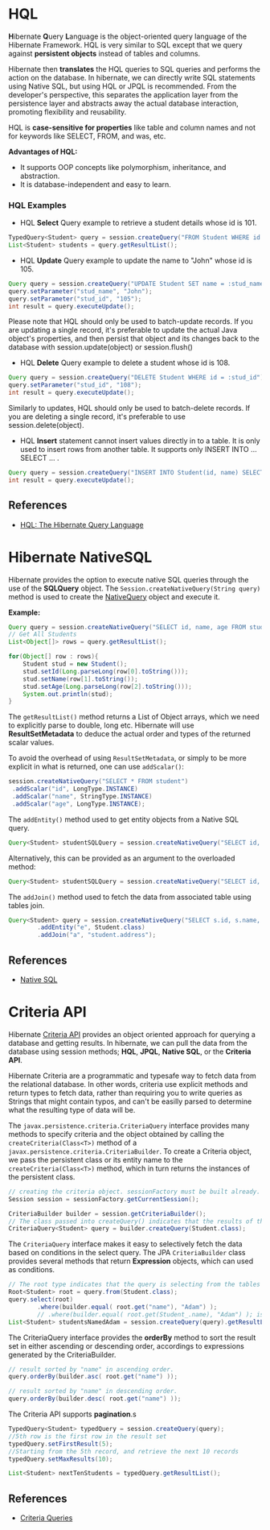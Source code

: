 # HQL

**H**ibernate **Q**uery **L**anguage is the object-oriented query language of the Hibernate Framework. HQL is very similar to SQL except that we query against **persistent objects** instead of tables and columns. 

Hibernate then **translates** the HQL queries to SQL queries and performs the action on the database. In hibernate, we can directly write SQL statements using Native SQL, but using HQL or JPQL is recommended. From the developer's perspective, this separates the application layer from the persistence layer and abstracts away the actual database interaction, promoting flexibility and reusability.

HQL is **case-sensitive for properties** like table and column names and not for keywords like SELECT, FROM, and was, etc.

**Advantages of HQL:** 
- It supports OOP concepts like polymorphism, inheritance, and abstraction.
- It is database-independent and easy to learn.

### HQL Examples

* HQL **Select** Query example to retrieve a student details whose id is 101.

```java
TypedQuery<Student> query = session.createQuery("FROM Student WHERE id = '101' ", Student.class);
List<Student> students = query.getResultList();
```

* HQL **Update** Query example to update the name to "John" whose id is 105.

```java
Query query = session.createQuery("UPDATE Student SET name = :stud_name WHERE id = :stud_id");
query.setParameter("stud_name", "John");
query.setParameter("stud_id", "105");
int result = query.executeUpdate();
```

Please note that HQL should only be used to batch-update records. If you are updating a single record, it's preferable to update the actual Java object's properties, and then persist that object and its changes back to the database with session.update(object) or session.flush()

* HQL **Delete** Query example to delete a student whose id is 108.

```java
Query query = session.createQuery("DELETE Student WHERE id = :stud_id");
query.setParameter("stud_id", "108");
int result = query.executeUpdate();
```

Similarly to updates, HQL should only be used to batch-delete records. If you are deleting a single record, it's preferable to use session.delete(object).

* HQL **Insert** statement cannot insert values directly in to a table. It is only  used to insert rows from another table. It supports only INSERT INTO … SELECT … . 

```java
Query query = session.createQuery("INSERT INTO Student(id, name) SELECT s_id, s_name FROM NewStudent");
int result = query.executeUpdate();
```

## References

* [ HQL: The Hibernate Query Language](https://docs.jboss.org/hibernate/orm/5.4/userguide/html_single/Hibernate_User_Guide.html#hql)



# Hibernate NativeSQL

Hibernate provides the option to execute native SQL queries through the use of the **SQLQuery** object. The `Session.createNativeQuery(String query)` method is used to create the [NativeQuery](https://docs.jboss.org/hibernate/orm/5.4/javadocs/org/hibernate/query/NativeQuery.html) object and execute it. 

**Example:**
```java        
Query query = session.createNativeQuery("SELECT id, name, age FROM student");
// Get All Students
List<Object[]> rows = query.getResultList();

for(Object[] row : rows){
	Student stud = new Student();
	stud.setId(Long.parseLong(row[0].toString()));
	stud.setName(row[1].toString());
	stud.setAge(Long.parseLong(row[2].toString()));
	System.out.println(stud);
}
```

The `getResultList()` method returns a List of Object arrays, which we need to explicitly parse to double, long etc. Hibernate will use **ResultSetMetadata** to deduce the actual order and types of the returned scalar values.

To avoid the overhead of using `ResultSetMetadata`, or simply to be more explicit in what is returned, one can use `addScalar()`:

```java
session.createNativeQuery("SELECT * FROM student")
 .addScalar("id", LongType.INSTANCE)
 .addScalar("name", StringType.INSTANCE)
 .addScalar("age", LongType.INSTANCE);
```

The `addEntity()` method used to get entity objects from a Native SQL query.

```java
Query<Student> studentSQLQuery = session.createNativeQuery("SELECT id, name, age FROM student").addEntity(Student.class);
```

Alternatively, this can be provided as an argument to the overloaded method:

```java
Query<Student> studentSQLQuery = session.createNativeQuery("SELECT id, name, age FROM student", Student.class);
```

The `addJoin()` method used to fetch the data from associated table using tables join.

```java
Query<Student> query = session.createNativeQuery("SELECT s.id, s.name, a.* FROM student s JOIN address a ON s.id = a.stud_id")
		.addEntity("e", Student.class)
		.addJoin("a", "student.address"); 
```

## References

* [Native SQL](https://docs.jboss.org/hibernate/orm/5.4/userguide/html_single/Hibernate_User_Guide.html#sql)


# Criteria API

Hibernate [Criteria API](https://docs.jboss.org/hibernate/orm/5.4/userguide/html_single/Hibernate_User_Guide.html#criteria) provides an object oriented approach for querying a database and getting results. In hibernate, we can pull the data from the database using session methods; **HQL**, **JPQL**, **Native SQL**, or the **Criteria API**.

Hibernate Criteria are a programmatic and typesafe way to fetch data from the relational database. In other words, criteria use explicit methods and return types to fetch data, rather than requiring you to write queries as Strings that might contain typos, and can't be easilly parsed to determine what the resulting type of data will be. 

The `javax.persistence.criteria.CriteriaQuery` interface provides many methods to specify criteria and the object obtained by calling the `createCriteria(Class<T>)` method of a `javax.persistence.criteria.CriteriaBuilder`. To create a Criteria object, we pass the persistent class or its entity name to the `createCriteria(Class<T>)` method, which in turn returns the instances of the persistent class.

```java
// creating the criteria object. sessionFactory must be built already.
Session session = sessionFactory.getCurrentSession();

CriteriaBuilder builder = session.getCriteriaBuilder();
// The class passed into createQuery() indicates that the results of this CriteriaQuery will be Student objects
CriteriaQuery<Student> query = builder.createQuery(Student.class);
```

The `CriteriaQuery` interface makes it easy to selectively fetch the data based on conditions in the select query. The JPA `CriteriaBuilder` class provides several methods that return **Expression** objects, which can used as conditions.

```java
// The root type indicates that the query is selecting from the tables mapped by the Student class. In this case the type matches the CriteriaQuery type, but that is not always the case.
Root<Student> root = query.from(Student.class);
query.select(root)
		.where(builder.equal( root.get("name"), "Adam") );
		// .where(builder.equal( root.get(Student_.name), "Adam") ); is also acceptable, using the metamodel syntax introduced in JPA 2.0
List<Student> studentsNamedAdam = session.createQuery(query).getResultList();
```

The CriteriaQuery interface provides the **orderBy** method to sort the result set in either ascending or descending order, accordings to expressions generated by the CriteriaBuilder.

```java
// result sorted by "name" in ascending order.
query.orderBy(builder.asc( root.get("name") ));

// result sorted by "name" in descending order.
query.orderBy(builder.desc( root.get("name") ));
```

The Criteria API supports **pagination**.s

```java
TypedQuery<Student> typedQuery = session.createQuery(query);
//5th row is the first row in the result set 
typedQuery.setFirstResult(5);
//Starting from the 5th record, and retrieve the next 10 records 
typedQuery.setMaxResults(10);

List<Student> nextTenStudents = typedQuery.getResultList();
```

## References

* [Criteria Queries](https://docs.jboss.org/hibernate/orm/5.4/userguide/html_single/Hibernate_User_Guide.html#criteria)